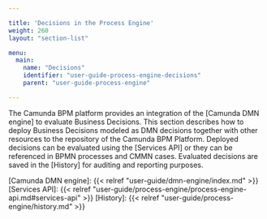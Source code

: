 ```yaml
---

title: 'Decisions in the Process Engine'
weight: 260
layout: "section-list"

menu:
  main:
    name: "Decisions"
    identifier: "user-guide-process-engine-decisions"
    parent: "user-guide-process-engine"

---
```


The Camunda BPM platform provides an integration of the [Camunda DMN engine] to
evaluate Business Decisions. This section describes how to deploy Business
Decisions modeled as DMN decisions together with other resources to the
repository of the Camunda BPM Platform. Deployed decisions can be evaluated
using the [Services API] or they can be referenced in BPMN processes and CMMN
cases. Evaluated decisions are saved in the [History] for auditing and reporting purposes.

[Camunda DMN engine]: {{< relref "user-guide/dmn-engine/index.md" >}}
[Services API]: {{< relref "user-guide/process-engine/process-engine-api.md#services-api" >}}
[History]: {{< relref "user-guide/process-engine/history.md" >}}
